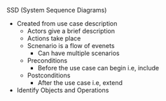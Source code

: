 SSD (System Sequence Diagrams)
- Created from use case description
	- Actors give a brief description
	- Actions take place
	- Scnenario is a flow of evenets
		- Can have multiple scenarios
	- Preconditions
		- Before the use case can begin i.e, include
	- Postconditions
		- After the use case i.e, extend
- Identify Objects and Operations